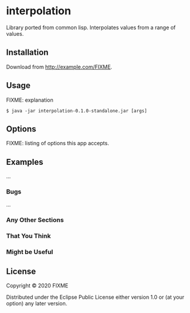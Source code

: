 # interpolation

Library ported from common lisp. Interpolates values ​​from a range of values.

## Installation

Download from http://example.com/FIXME.

## Usage

FIXME: explanation

    $ java -jar interpolation-0.1.0-standalone.jar [args]

## Options

FIXME: listing of options this app accepts.

## Examples

...

### Bugs

...

### Any Other Sections
### That You Think
### Might be Useful

## License

Copyright © 2020 FIXME

Distributed under the Eclipse Public License either version 1.0 or (at
your option) any later version.
